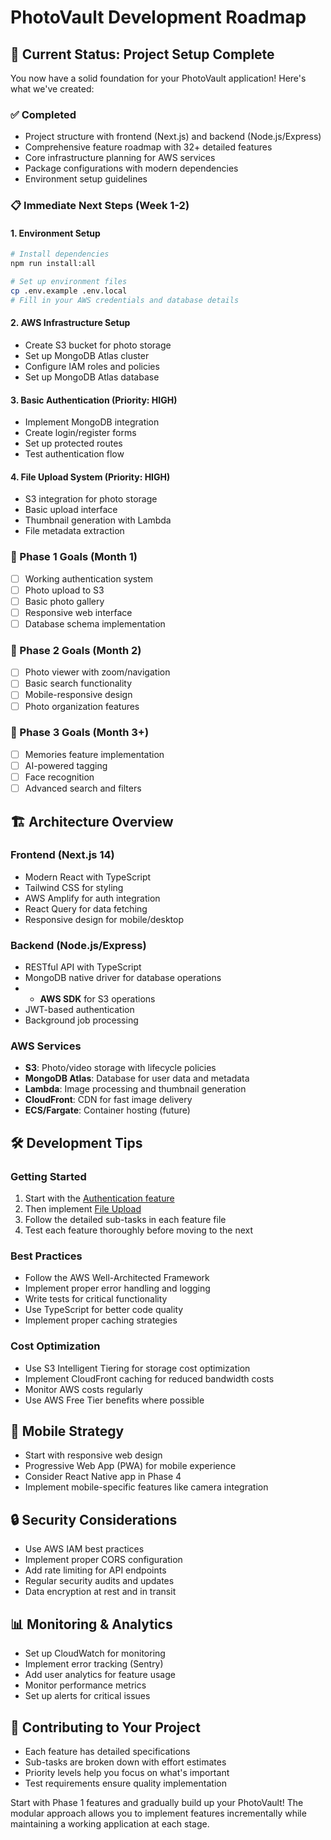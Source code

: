 # PhotoVault Development Roadmap

## 🚀 Current Status: Project Setup Complete

You now have a solid foundation for your PhotoVault application! Here's what we've created:

### ✅ Completed
- Project structure with frontend (Next.js) and backend (Node.js/Express)
- Comprehensive feature roadmap with 32+ detailed features
- Core infrastructure planning for AWS services
- Package configurations with modern dependencies
- Environment setup guidelines

### 📋 Immediate Next Steps (Week 1-2)

#### 1. Environment Setup
```bash
# Install dependencies
npm run install:all

# Set up environment files
cp .env.example .env.local
# Fill in your AWS credentials and database details
```

#### 2. AWS Infrastructure Setup
- Create S3 bucket for photo storage
- Set up MongoDB Atlas cluster
- Configure IAM roles and policies
- Set up MongoDB Atlas database

#### 3. Basic Authentication (Priority: HIGH)
- Implement MongoDB integration
- Create login/register forms
- Set up protected routes
- Test authentication flow

#### 4. File Upload System (Priority: HIGH)
- S3 integration for photo storage
- Basic upload interface
- Thumbnail generation with Lambda
- File metadata extraction

### 🎯 Phase 1 Goals (Month 1)
- [ ] Working authentication system
- [ ] Photo upload to S3
- [ ] Basic photo gallery
- [ ] Responsive web interface
- [ ] Database schema implementation

### 🎯 Phase 2 Goals (Month 2)
- [ ] Photo viewer with zoom/navigation
- [ ] Basic search functionality
- [ ] Mobile-responsive design
- [ ] Photo organization features

### 🎯 Phase 3 Goals (Month 3+)
- [ ] Memories feature implementation
- [ ] AI-powered tagging
- [ ] Face recognition
- [ ] Advanced search and filters

## 🏗️ Architecture Overview

### Frontend (Next.js 14)
- Modern React with TypeScript
- Tailwind CSS for styling
- AWS Amplify for auth integration
- React Query for data fetching
- Responsive design for mobile/desktop

### Backend (Node.js/Express)
- RESTful API with TypeScript
- MongoDB native driver for database operations
- - **AWS SDK** for S3 operations
- JWT-based authentication
- Background job processing

### AWS Services
- **S3**: Photo/video storage with lifecycle policies
- **MongoDB Atlas**: Database for user data and metadata
- **Lambda**: Image processing and thumbnail generation
- **CloudFront**: CDN for fast image delivery
- **ECS/Fargate**: Container hosting (future)

## 🛠️ Development Tips

### Getting Started
1. Start with the [Authentication feature](./features/01-authentication.md)
2. Then implement [File Upload](./features/02-file-upload.md)
3. Follow the detailed sub-tasks in each feature file
4. Test each feature thoroughly before moving to the next

### Best Practices
- Follow the AWS Well-Architected Framework
- Implement proper error handling and logging
- Write tests for critical functionality
- Use TypeScript for better code quality
- Implement proper caching strategies

### Cost Optimization
- Use S3 Intelligent Tiering for storage cost optimization
- Implement CloudFront caching for reduced bandwidth costs
- Monitor AWS costs regularly
- Use AWS Free Tier benefits where possible

## 📱 Mobile Strategy
- Start with responsive web design
- Progressive Web App (PWA) for mobile experience
- Consider React Native app in Phase 4
- Implement mobile-specific features like camera integration

## 🔒 Security Considerations
- Use AWS IAM best practices
- Implement proper CORS configuration
- Add rate limiting for API endpoints
- Regular security audits and updates
- Data encryption at rest and in transit

## 📊 Monitoring & Analytics
- Set up CloudWatch for monitoring
- Implement error tracking (Sentry)
- Add user analytics for feature usage
- Monitor performance metrics
- Set up alerts for critical issues

## 🤝 Contributing to Your Project
- Each feature has detailed specifications
- Sub-tasks are broken down with effort estimates
- Priority levels help you focus on what's important
- Test requirements ensure quality implementation

Start with Phase 1 features and gradually build up your PhotoVault! The modular approach allows you to implement features incrementally while maintaining a working application at each stage.
